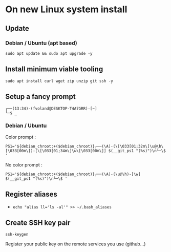 # On new Linux system install

## Update
### Debian / Ubuntu (apt based)
```
sudo apt update && sudo apt upgrade -y
```

## Install minimum viable tooling
```
sudo apt install curl wget zip unzip git ssh -y
```

## Setup a fancy prompt
```
┌──(13:34)-(fvoland@DESKTOP-T4A7GRR)-[~]
└─$ _
```
### Debian / Ubuntu
Color prompt :
```
PS1='${debian_chroot:+($debian_chroot)}┌──(\A)-(\[\033[01;32m\]\u@\h\[\033[00m\])-[\[\033[01;34m\]\w\[\033[00m\]] $(__git_ps1 "(%s)")\n└─\$ '
```

No color prompt :
```
PS1='${debian_chroot:+($debian_chroot)}┌──(\A)-(\u@\h)-[\w] $(__git_ps1 "(%s)")\n└─\$ '
```

## Register aliases
-
  ```
  echo "alias ll='ls -al'" >> ~/.bash_aliases
  ```

## Create SSH key pair
```
ssh-keygen
```

Register your public key on the remote services you use (github...)
